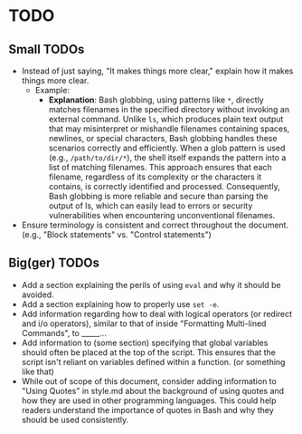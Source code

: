 # TODO

## Small TODOs

- Instead of just saying, "It makes things more clear," explain how it makes things more clear.
    - Example:
        - **Explanation**: Bash globbing, using patterns like `*`, directly matches filenames in the specified directory without invoking an external command. Unlike `ls`, which produces plain text output that may misinterpret or mishandle filenames containing spaces, newlines, or special characters, Bash globbing handles these scenarios correctly and efficiently. When a glob pattern is used (e.g., `/path/to/dir/*`), the shell itself expands the pattern into a list of matching filenames. This approach ensures that each filename, regardless of its complexity or the characters it contains, is correctly identified and processed. Consequently, Bash globbing is more reliable and secure than parsing the output of ls, which can easily lead to errors or security vulnerabilities when encountering unconventional filenames.
- Ensure terminology is consistent and correct throughout the document. (e.g., "Block statements" vs. "Control statements")

## Big(ger) TODOs

- Add a section explaining the perils of using `eval` and why it should be avoided.
- Add a section explaining how to properly use `set -e`.
- Add information regarding how to deal with logical operators (or redirect and i/o operators), similar to that of inside "Formatting Multi-lined Commands", to _____...
- Add information to (some section) specifying that global variables should often be placed at the top of the script. This ensures that the script isn't reliant on variables defined within a function. (or something like that)
- While out of scope of this document, consider adding information to "Using Quotes" in style.md about the background of using quotes and how they are used in other programming languages. This could help readers understand the importance of quotes in Bash and why they should be used consistently.
